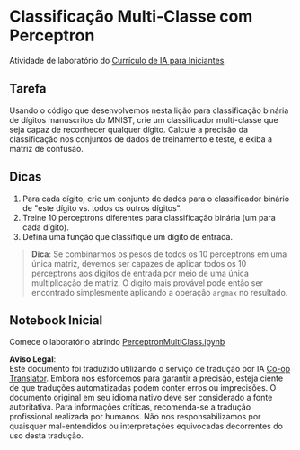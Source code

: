 <!--
CO_OP_TRANSLATOR_METADATA:
{
  "original_hash": "7336583e4630220c835335da640016db",
  "translation_date": "2025-08-26T10:40:13+00:00",
  "source_file": "lessons/3-NeuralNetworks/03-Perceptron/lab/README.md",
  "language_code": "br"
}
-->
# Classificação Multi-Classe com Perceptron

Atividade de laboratório do [Currículo de IA para Iniciantes](https://github.com/microsoft/ai-for-beginners).

## Tarefa

Usando o código que desenvolvemos nesta lição para classificação binária de dígitos manuscritos do MNIST, crie um classificador multi-classe que seja capaz de reconhecer qualquer dígito. Calcule a precisão da classificação nos conjuntos de dados de treinamento e teste, e exiba a matriz de confusão.

## Dicas

1. Para cada dígito, crie um conjunto de dados para o classificador binário de "este dígito vs. todos os outros dígitos".
1. Treine 10 perceptrons diferentes para classificação binária (um para cada dígito).
1. Defina uma função que classifique um dígito de entrada.

> **Dica**: Se combinarmos os pesos de todos os 10 perceptrons em uma única matriz, devemos ser capazes de aplicar todos os 10 perceptrons aos dígitos de entrada por meio de uma única multiplicação de matriz. O dígito mais provável pode então ser encontrado simplesmente aplicando a operação `argmax` no resultado.

## Notebook Inicial

Comece o laboratório abrindo [PerceptronMultiClass.ipynb](../../../../../../lessons/3-NeuralNetworks/03-Perceptron/lab/PerceptronMultiClass.ipynb)

**Aviso Legal**:  
Este documento foi traduzido utilizando o serviço de tradução por IA [Co-op Translator](https://github.com/Azure/co-op-translator). Embora nos esforcemos para garantir a precisão, esteja ciente de que traduções automatizadas podem conter erros ou imprecisões. O documento original em seu idioma nativo deve ser considerado a fonte autoritativa. Para informações críticas, recomenda-se a tradução profissional realizada por humanos. Não nos responsabilizamos por quaisquer mal-entendidos ou interpretações equivocadas decorrentes do uso desta tradução.